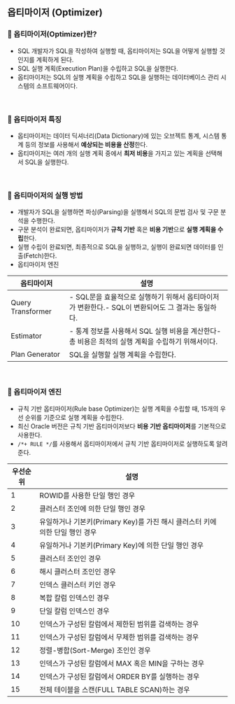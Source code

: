## 옵티마이저 (Optimizer)

### 📗 옵티마이저(Optimizer)란?

- SQL 개발자가 SQL을 작성하여 실행할 때, 옵티마이저는 SQL을 어떻게 실행할 것인지를 계획하게 된다.
- SQL 실행 계획(Execution Plan)을 수립하고 SQL을 실행한다.
- 옵티마이저는 SQL의 실행 계획을 수립하고 SQL을 실행하는 데이터베이스 관리 시스템의 소프트웨어이다.
<br>

### 📙 옵티마이저 특징

- 옵티마이저는 데이터 딕셔너리(Data Dictionary)에 있는 오브젝트 통계, 시스템 통계 등의 정보를 사용해서 **예상되는 비용을 산정**한다.
- 옵티마이저는 여러 개의 실행 계획 중에서 **최저 비용**을 가지고 있는 계획을 선택해서 SQL을 실행한다.
<br>

### 📘 옵티마이저의 실행 방법

- 개발자가 SQL을 실행하면 파싱(Parsing)을 실행해서 SQL의 문법 검사 및 구문 분석을 수행한다.
- 구문 분석이 완료되면, 옵티마이저가 **규칙 기반** 혹은 **비용 기반**으로 **실행 계획을 수립**한다.
- 실행 수립이 완료되면, 최종적으로 SQL을 실행하고, 실행이 완료되면 데이터를 인출(Fetch)한다.
- 옵티마이저 엔진

| 옵티마이저 | 설명 |
| --- | --- |
| Query Transformer | - SQL문을 효율적으로 실행하기 위해서 옵티마이저가 변환한다.- SQL이 변환되어도 그 결과는 동일하다. |
| Estimator | - 통계 정보를 사용해서 SQL 실행 비용을 계산한다- 총 비용은 최적의 실행 계획을 수립하기 위해서이다. |
| Plan Generator | SQL을 실행할 실행 계획을 수립한다. |
<br>

### 📕 옵티마이저 엔진

- 규칙 기반 옵티마이저(Rule base Optimizer)는 실행 계획을 수립할 때, 15개의 우선 순위를 기준으로 실행 계획을 수립한다.
- 최신 Oracle 버전은 규칙 기반 옵티마이저보다 **비용 기반 옵티마이저**를 기본적으로 사용한다.
- `/*+ RULE */`를 사용해서 옵티마이저에서 규칙 기반 옵티마이저로 실행하도록 알려준다.

| 우선순위 | 설명 |
| --- | --- |
| 1 | ROWID를 사용한 단일 행인 경우 |
| 2 | 클러스터 조인에 의한 단일 행인 경우 |
| 3 | 유일하거나 기본키(Primary Key)를 가진 해시 클러스터 키에 의한 단일 행인 경우 |
| 4 | 유일하거나 기본키(Primary Key)에 의한 단일 행인 경우 |
| 5 | 클러스터 조인인 경우 |
| 6 | 해시 클러스터 조인인 경우 |
| 7 | 인덱스 클러스터 키인 경우 |
| 8 | 복합 칼럼 인덱스인 경우 |
| 9 | 단일 칼럼 인덱스인 경우 |
| 10 | 인덱스가 구성된 칼럼에서 제한된 범위를 검색하는 경우 |
| 11 | 인덱스가 구성된 칼럼에서 무제한 범위를 검색하는 경우 |
| 12 | 정렬-병합(Sort-Merge) 조인인 경우 |
| 13 | 인덱스가 구성된 칼럼에서 MAX 혹은 MIN을 구하는 경우 |
| 14 | 인덱스가 구성된 칼럼에서 ORDER BY를 실행하는 경우 |
| 15 | 전체 테이블을 스캔(FULL TABLE SCAN)하는 경우 |
